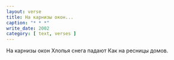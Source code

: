 ```yaml
---
layout: verse
title: На карнизы окон...
caption: "* * *"
write_date: 2002
category: [ text, verses ]
---
```

На карнизы окон
Хлопья снега падают
Как на ресницы домов.
